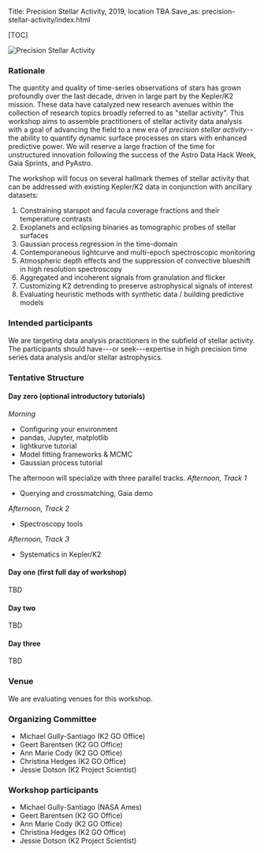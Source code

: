 Title: Precision Stellar Activity, 2019, location TBA
Save_as: precision-stellar-activity/index.html

[TOC]

<img class="img-responsive" style="max-width:100%;" src="../images/k2_graphic_sm.jpeg" alt="Precision Stellar Activity">


### Rationale

The quantity and quality of time-series observations of stars has grown profoundly over the last decade, driven in large part by the Kepler/K2 mission.  These data have catalyzed new research avenues within the collection of research topics broadly referred to as "stellar activity".  This workshop aims to assemble practitioners of stellar activity data analysis with a goal of advancing the field to a new era of *precision stellar activity*-- the ability to quantify dynamic surface processes on stars with enhanced predictive power.  We will reserve a large fraction of the time for unstructured innovation following the success of the Astro Data Hack Week, Gaia Sprints, and PyAstro.


The workshop will focus on several hallmark themes of stellar activity that can be addressed with existing Kepler/K2 data in conjunction with ancillary datasets:
1. Constraining starspot and facula coverage fractions and their temperature contrasts
2. Exoplanets and eclipsing binaries as tomographic probes of stellar surfaces
3. Gaussian process regression in the time-domain
4. Contemporaneous lightcurve and multi-epoch spectroscopic monitoring
5. Atmospheric depth effects and the suppression of convective blueshift in high resolution spectroscopy
6. Aggregated and incoherent signals from granulation and flicker
7. Customizing K2 detrending to preserve astrophysical signals of interest
8. Evaluating heuristic methods with synthetic data / building predictive models


### Intended participants

We are targeting data analysis practitioners in the subfield of stellar activity.  The participants should have---or seek---expertise in high precision time series data analysis and/or stellar astrophysics.  


### Tentative Structure

#### Day zero (optional introductory tutorials)

*Morning*
- Configuring your environment
- pandas, Jupyter, matplotlib
- lightkurve tutorial
- Model fitting frameworks & MCMC
- Gaussian process tutorial

The afternoon will specialize with three parallel tracks.
*Afternoon, Track 1*
- Querying and crossmatching, Gaia demo

*Afternoon, Track 2*
- Spectroscopy tools

*Afternoon, Track 3*
- Systematics in Kepler/K2

#### Day one (first full day of workshop)
TBD

#### Day two
TBD

#### Day three
TBD

### Venue

We are evaluating venues for this workshop.

### Organizing Committee

* Michael Gully-Santiago (K2 GO Office)
* Geert Barentsen (K2 GO Office)
* Ann Marie Cody (K2 GO Office)
* Christina Hedges (K2 GO Office)
* Jessie Dotson (K2 Project Scientist)


### Workshop participants


* Michael Gully-Santiago (NASA Ames)
* Geert Barentsen (K2 GO Office)
* Ann Marie Cody (K2 GO Office)
* Christina Hedges (K2 GO Office)
* Jessie Dotson (K2 Project Scientist)
